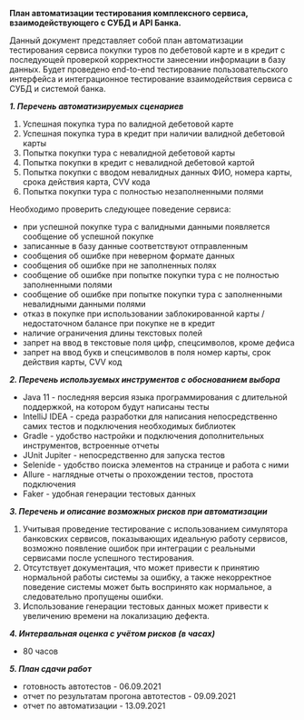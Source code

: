 **План автоматизации тестирования комплексного сервиса, взаимодействующего с СУБД и API Банка.**

Данный документ представляет собой план автоматизации тестирования сервиса покупки туров по дебетовой карте и в кредит с последующей проверкой корректности занесении информации в базу данных. Будет проведено end-to-end тестирование пользовательского интерфейса и интеграционное тестирование взаимодействия сервиса с СУБД и системой банка.

***1. Перечень автоматизируемых сценариев***
1. Успешная покупка тура по валидной дебетовой карте
2. Успешная покупка тура в кредит при наличии валидной дебетовой карты
3. Попытка покупки тура с невалидной дебетовой карты
4. Попытка покупки в кредит с невалидной дебетовой картой
5. Попытка покупки с вводом невалидных данных ФИО, номера карты, срока действия карта, CVV кода
6. Попытка покупки тура с полностью незаполненными полями

Необходимо проверить следующее поведение сервиса:
- при успешной покупке тура с валидными данными появляется сообщение об успешной покупке
- записанные в базу данные соответствуют отправленным
- сообщения об ошибке при неверном формате данных
- сообщения об ошибке при не заполненных полях
- сообщение об ошибке при попытке покупки тура с не полностью заполненными полями
- сообщение об ошибке при попытке покупки тура с заполненными невалидными данными полями
- отказ в покупке при использовании заблокированной карты / недостаточном балансе при покупке не в кредит
- наличие ограничения длины текстовых полей
- запрет на ввод в текстовые поля цифр, спецсимволов, кроме дефиса
- запрет на ввод букв и спецсимволов в поля номер карты, срок действия карты, CVV код


***2. Перечень используемых инструментов с обоснованием выбора***

- Java 11 - последняя версия языка программирования с длительной поддержкой, на котором будут написаны тесты
- IntelliJ IDEA - среда разработки для написания непосредственно самих тестов и подключения необходимых библиотек
- Gradle - удобство настройки и подключения дополнительных инструментов, встроенные отчеты
- JUnit Jupiter - непосредственно для запуска тестов
- Selenide - удобство поиска элементов на странице и работа с ними
- Allure - наглядные отчеты о прохождении тестов, простота подключения
- Faker - удобная генерации тестовых данных

***3. Перечень и описание возможных рисков при автоматизации***

1. Учитывая проведение тестирование с использованием симулятора банковских сервисов, показывающих идеальную работу сервисов, возможно появление ошибок при интеграции с реальными сервисами после успешного тестирования.
2. Отсутствует документация, что может привести к принятию нормальной работы системы за ошибку, а также некорректное поведение системы может быть воспринято как нормальное, а следовательно пропущены ошибки.
3. Использование генерации тестовых данных может привести к увеличению времени на локализацию дефекта.

***4. Интервальная оценка с учётом рисков (в часах)***

- 80 часов

***5. План сдачи работ***

- готовность автотестов - 06.09.2021
- отчет по результатам прогона автотестов - 09.09.2021
- отчет по автоматизации - 13.09.2021